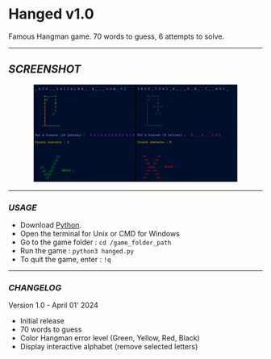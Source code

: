 # Hanged v1.0
Famous Hangman game.
70 words to guess, 6 attempts to solve.

---

## *SCREENSHOT*
<div align="center">
    <img
        src="https://github.com/AyckinnLisa/hanged/blob/main/screenshot.png"
        alt="DEMO"
        style="width:80%">
</div>

---

### *USAGE*
* Download [Python](https://www.python.org/downloads/).
* Open the terminal for Unix or CMD for Windows
* Go to the game folder : ```cd /game_folder_path```
* Run the game : ```python3 hanged.py```
* To quit the game, enter : ```!q```

---

### *CHANGELOG*
Version 1.0 - April 01' 2024
- Initial release
- 70 words to guess
- Color Hangman error level (Green, Yellow, Red, Black)
- Display interactive alphabet (remove selected letters)
